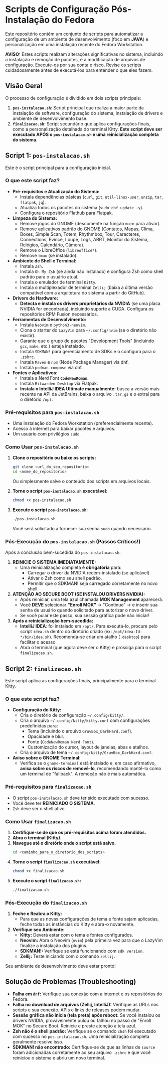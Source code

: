 # Scripts de Configuração Pós-Instalação do Fedora

Este repositório contém um conjunto de scripts para automatizar a configuração de um ambiente de desenvolvimento (foco em **JAVA**) e personalização em uma instalação recente do Fedora Workstation.

**AVISO:** Estes scripts realizam alterações significativas no sistema, incluindo a instalação e remoção de pacotes, e a modificação de arquivos de configuração. Execute-os por sua conta e risco. Revise os scripts cuidadosamente antes de executá-los para entender o que eles fazem.

## Visão Geral

O processo de configuração é dividido em dois scripts principais:

1.  **`pos-instalacao.sh`**: Script principal que realiza a maior parte da instalação de software, configuração do sistema, instalação de drivers e ambiente de desenvolvimento base.
2.  **`finalizacao.sh`**: Script secundário que aplica configurações finais, como a personalização detalhada do terminal Kitty. **Este script deve ser executado APÓS o `pos-instalacao.sh` e uma reinicialização completa do sistema.**


## Script 1: `pos-instalacao.sh`

Este é o script principal para a configuração inicial.

### O que este script faz?

*   **Pré-requisitos e Atualização do Sistema:**
    *   Instala dependências básicas (`curl`, `git`, `util-linux-user`, `unzip`, `tar`, `flatpak`, `jq`).
    *   Atualiza todos os pacotes do sistema (`sudo dnf update -y`).
    *   Configura o repositório Flathub para Flatpak.
*   **Limpeza do Sistema:**
    *   Remove jogos do GNOME (descomente na função `main` para ativar).
    *   Remove aplicativos padrão do GNOME (Contatos, Mapas, Clima, Boxes, Simple Scan, Totem, Rhythmbox, Tour, Caracteres, Connections, Evince, Loupe, Logs, ABRT, Monitor do Sistema, Relógios, Calendário, Câmera).
    *   Remove o LibreOffice (`libreoffice*`).
    *   Remove `tmux` (se instalado).
*   **Ambiente de Shell e Terminal:**
    *   Instala `Zsh`.
    *   Instala `Oh My Zsh` (se ainda não instalado) e configura Zsh como shell padrão para o usuário atual.
    *   Instala o emulador de terminal `Kitty`.
    *   Instala o multiplexador de terminal `Zellij` (baixa a última versão compatível com a arquitetura do sistema a partir do GitHub).
*   **Drivers de Hardware:**
    *   **Detecta e instala os drivers proprietários da NVIDIA** (se uma placa NVIDIA for encontrada), incluindo suporte a CUDA. Configura os repositórios RPM Fusion necessários.
*   **Ferramentas de Desenvolvimento:**
    *   Instala `Neovim` e `python3-neovim`.
    *   Clona o starter do `LazyVim` para `~/.config/nvim` (se o diretório não existir).
    *   Garante que o grupo de pacotes "Development Tools" (incluindo `gcc`, `make`, etc.) esteja instalado.
    *   Instala `SDKMAN!` para gerenciamento de SDKs e o configura para o `.zshrc`.
    *   Instala `Maven` e `npm` (Node Package Manager) via dnf.
    *   Instala `podman-compose` via dnf.
*   **Fontes e Aplicativos:**
    *   Instala a Nerd Font **`CodeNewRoman`**.
    *   Instala `Bitwarden Desktop` via Flatpak.
    *   **Instala o IntelliJ IDEA Ultimate manualmente:** busca a versão mais recente na API da JetBrains, baixa o arquivo `.tar.gz` e o extrai para o diretório `/opt`.

### Pré-requisitos para `pos-instalacao.sh`

*   Uma instalação do Fedora Workstation (preferencialmente recente).
*   Acesso à internet para baixar pacotes e arquivos.
*   Um usuário com privilégios `sudo`.

### Como Usar `pos-instalacao.sh`

1.  **Clone o repositório ou baixe os scripts:**
    ```bash
    git clone <url_do_seu_repositorio>
    cd <nome_do_repositorio>
    ```
    Ou simplesmente salve o conteúdo dos scripts em arquivos locais.

2.  **Torne o script `pos-instalacao.sh` executável:**
    ```bash
    chmod +x pos-instalacao.sh
    ```

3.  **Execute o script `pos-instalacao.sh`:**
    ```bash
    ./pos-instalacao.sh
    ```
    Você será solicitado a fornecer sua senha `sudo` quando necessário.

### Pós-Execução do `pos-instalacao.sh` (Passos Críticos!)

Após a conclusão bem-sucedida do `pos-instalacao.sh`:

1.  **REINICIE O SISTEMA IMEDIATAMENTE:**
    *   Uma reinicialização completa é **obrigatória** para:
        *   Carregar o driver da NVIDIA recém-instalado (se aplicável).
        *   Ativar o Zsh como seu shell padrão.
        *   Permitir que o SDKMAN! seja carregado corretamente no novo shell.
2.  **ATENÇÃO AO SECURE BOOT (SE INSTALOU DRIVERS NVIDIA):**
    *   Após reiniciar, uma tela azul chamada **MOK Management** aparecerá.
    *   Você **DEVE** selecionar **"Enroll MOK"** -> "Continue" -> e inserir sua senha de usuário quando solicitado para autorizar o novo driver.
    *   Se você pular este passo, sua sessão gráfica pode não iniciar!
3.  **Após a reinicialização bem-sucedida:**
    *   **IntelliJ IDEA**: foi instalado em `/opt/`. Para executá-lo, procure pelo script `idea.sh` dentro do diretório criado (ex: `/opt/idea-IU-*/bin/idea.sh`). Recomenda-se criar um atalho (`.desktop`) para facilitar o acesso.
    *   Abra o terminal (que agora deve ser o Kitty) e prossiga para o script `finalizacao.sh`.


## Script 2: `finalizacao.sh`

Este script aplica as configurações finais, principalmente para o terminal Kitty.

### O que este script faz?

*   **Configuração do Kitty:**
    *   Cria o diretório de configuração `~/.config/kitty/`.
    *   Cria o arquivo `~/.config/kitty/kitty.conf` com configurações predefinidas para:
        *   Tema (incluindo o arquivo `GruvBox_DarkHard.conf`).
        *   Opacidade e blur.
        *   Fonte (`CodeNewRoman Nerd Font`).
        *   Customização do cursor, layout de janelas, abas e atalhos.
    *   Cria o arquivo de tema `~/.config/kitty/GruvBox_DarkHard.conf`.
*   **Aviso sobre o GNOME Terminal:**
    *   Verifica se o `gnome-terminal` está instalado e, em caso afirmativo, **avisa sobre os riscos de removê-lo**, recomendando mantê-lo como um terminal de "fallback". A remoção não é mais automática.

### Pré-requisitos para `finalizacao.sh`

*   O script `pos-instalacao.sh` deve ter sido executado com sucesso.
*   Você deve ter **REINICIADO O SISTEMA**.
*   `Zsh` deve ser o shell ativo.

### Como Usar `finalizacao.sh`

1.  **Certifique-se de que os pré-requisitos acima foram atendidos.**
2.  **Abra o terminal (Kitty).**
3.  **Navegue até o diretório onde o script está salvo.**
    ```bash
    cd <caminho_para_o_diretorio_dos_scripts>
    ```
4.  **Torne o script `finalizacao.sh` executável:**
    ```bash
    chmod +x finalizacao.sh
    ```
5.  **Execute o script `finalizacao.sh`:**
    ```bash
    ./finalizacao.sh
    ```

### Pós-Execução do `finalizacao.sh`

1.  **Feche e Reabra o Kitty:**
    *   Para que as novas configurações de tema e fonte sejam aplicadas, feche todas as instâncias do Kitty e abra-o novamente.
2.  **Verifique seu Ambiente:**
    *   **Kitty:** Deverá estar com o tema e fontes configurados.
    *   **Neovim:** Abra o Neovim (`nvim`) pela primeira vez para que o LazyVim finalize a instalação dos plugins.
    *   **SDKMAN!:** Verifique se está funcionando com `sdk version`.
    *   **Zellij:** Teste iniciando com o comando `zellij`.

Seu ambiente de desenvolvimento deve estar pronto!

## Solução de Problemas (Troubleshooting)

*   **Falha em `dnf`:** Verifique sua conexão com a internet e os repositórios do Fedora.
*   **Falha no download de arquivos (Zellij, IntelliJ):** Verifique as URLs nos scripts e sua conexão. APIs e links de releases podem mudar.
*   **Sessão gráfica não inicia (tela preta) após reboot:** Se você instalou os drivers NVIDIA, provavelmente pulou ou falhou no passo de "Enroll MOK" no Secure Boot. Reinicie e preste atenção à tela azul.
*   **Zsh não é o shell padrão:** Verifique se o comando `chsh` foi executado com sucesso no `pos-instalacao.sh`. Uma reinicialização completa geralmente resolve isso.
*   **SDKMAN! não encontrado:** Certifique-se de que as linhas de `source` foram adicionadas corretamente ao seu arquivo `.zshrc` e que você reiniciou o sistema e abriu um novo terminal.
